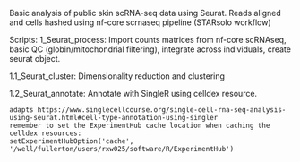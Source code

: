 Basic analysis of public skin scRNA-seq data using Seurat.
Reads aligned and cells hashed using nf-core scrnaseq pipeline (STARsolo workflow)

Scripts:
1_Seurat_process: Import counts matrices from nf-core scRNAseq, basic QC (globin/mitochondrial filtering), integrate across individuals, create seurat object.

1.1_Seurat_cluster: Dimensionality reduction and clustering

1.2_Seurat_annotate: Annotate with SingleR using celldex resource. 

    adapts https://www.singlecellcourse.org/single-cell-rna-seq-analysis-using-seurat.html#cell-type-annotation-using-singler
    remember to set the ExperimentHub cache location when caching the celldex resources:
    setExperimentHubOption('cache', '/well/fullerton/users/rxw025/software/R/ExperimentHub')